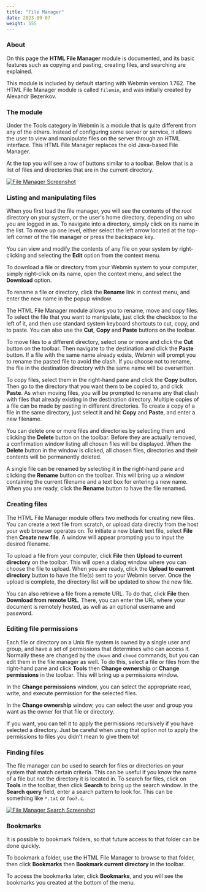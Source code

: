 ```yaml
---
title: "File Manager"
date: 2023-09-07
weight: 555
---
```


### About
On this page the **HTML File Manager** module is documented, and its basic features such as copying and pasting, creating files, and searching are explained.

This module is included by default starting with Webmin version 1.762. The HTML File Manager module is called `filemin`, and was initially created by Alexandr Bezenkov.

### The module
Under the Tools category in Webmin is a module that is quite different from any of the others. Instead of configuring some server or service, it allows the user to view and manipulate files on the server through an HTML interface. This HTML File Manager replaces the old Java-based File Manager.

At the top you will see a row of buttons similar to a toolbar.  Below that is a list of files and directories that are in the current directory.

[![](/images/docs/screenshots/modules/light/file-manager.png "File Manager Screenshot")](/images/docs/screenshots/modules/light/file-manager.png)

### Listing and manipulating files
When you first load the file manager, you will see the contents of the _root_ directory on your system, or the user's home directory, depending on who you are logged in as. To navigate into a directory, simply click on its name in the list. To move up one level, either select the left arrow located at the top-left corner of the file manager or press the backspace key.

You can view and modify the contents of any file on your system by right-clicking and selecting the **Edit** option from the context menu.

To download a file or directory from your Webmin system to your computer, simply right-click on its name, open the context menu, and select the **Download** option.

To rename a file or directory, click the **Rename** link in context menu, and enter the new name in the popup window.

The HTML File Manager module allows you to rename, move and copy files. To select the file that you want to manipulate, just click the checkbox to the left of it, and then use standard system keyboard shortcuts to cut, copy, and to paste. You can also use the **Cut**, **Copy** and **Paste** buttons on the toolbar.

To move files to a different directory, select one or more and click the **Cut** button on the toolbar. Then navigate to the destination and click the **Paste** button. If a file with the same name already exists, Webmin will prompt you to rename the pasted file to avoid the clash. If you choose not to rename, the file in the destination directory with the same name will be overwritten. 

To copy files, select them in the right-hand pane and click the **Copy** button. Then go to the directory that you want them to be copied to, and click **Paste**. As when moving files, you will be prompted to rename any that clash with files that already existing in the destination directory. Multiple copies of a file can be made by pasting in different directories. To create a copy of a file in the same directory, just select it and hit **Copy** and **Paste**, and enter a new filename. 

You can delete one or more files and directories by selecting them and clicking the **Delete** button on the toolbar. Before they are actually removed, a confirmation window listing all chosen files will be displayed. When the **Delete** button in the window is clicked, all chosen files, directories and their contents will be permanently deleted. 

A single file can be renamed by selecting it in the right-hand pane and clicking the **Rename** button on the toolbar. This will bring up a window containing the current filename and a text box for entering a new name. When you are ready, click the **Rename** button to have the file renamed.

### Creating files
The HTML File Manager module offers two methods for creating new files. You can create a text file from scratch, or upload data directly from the host your web browser operates on. To initiate a new blank text file, select **File** then **Create new file**. A window will appear prompting you to input the desired filename.

To upload a file from your computer, click **File** then **Upload to current directory** on the toolbar. This will open a dialog window where you can choose the file to upload. When you are ready, click the **Upload to current directory** button to have the file(s) sent to your Webmin server. Once the upload is complete, the directory list will be updated to show the new file. 

You can also retrieve a file from a remote URL. To do that, click **File** then **Download from remote URL**. There, you can enter the URL where your document is remotely hosted, as well as an optional username and password.

### Editing file permissions
Each file or directory on a Unix file system is owned by a single user and group, and have a set of permissions that determines who can access it. Normally these are changed by the `chown` and `chmod` commands, but you can edit them in the file manager as well. To do this, select a file or files from the right-hand pane and click **Tools** then **Change ownership** or **Change permissions** in the toolbar. This will bring up a permissions window.

In the **Change permissions** window, you can select the appropriate read, write, and execute permission for the selected files.

In the **Change ownership** window, you can select the user and group you want as the owner for that file or directory.

If you want, you can tell it to apply the permissions recursively if you have selected a directory.  Just be careful when using that option not to apply the permissions to files you didn't mean to give them to!

### Finding files
The file manager can be used to search for files or directories on your system that match certain criteria. This can be useful if you know the name of a file but not the directory it is located in. To search for files, click on **Tools** in the toolbar, then click **Search** to bring up the search window. In the **Search query** field, enter a search pattern to look for. This can be something like `*.txt` or `foo?.c`.

[![](/images/docs/screenshots/modules/light/file-manager-search.png "File Manager Search Screenshot")](/images/docs/screenshots/modules/light/file-manager-search.png)


### Bookmarks

It is possible to bookmark folders, so that future access to that folder can be done quickly.

To bookmark a folder, use the HTML File Manager to browse to that folder, then click **Bookmarks** then **Bookmark current directory** in the toolbar.

To access the bookmarks later, click **Bookmarks**, and you will see the bookmarks you created at the bottom of the menu.
